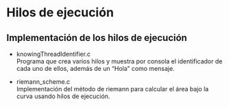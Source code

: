 # Hilos de ejecución  

## Implementación de los hilos de ejecución

- knowingThreadIdentifier.c   
Programa que crea varios hilos y muestra por consola el identificador de cada uno de ellos, además de un “Hola” como mensaje.
 
- riemann_scheme.c   
Implementación del método de riemann para calcular el área bajo la curva usando hilos de ejecución.


